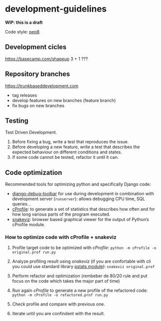 # development-guidelines

**WIP: this is a draft**

Code style: [pep8](https://www.python.org/dev/peps/pep-0008/)


## Development cicles
https://basecamp.com/shapeup
3 + 1 ???

## Repository branches
https://trunkbaseddevelopment.com

- tag releases
- develop features on new branches (feature branch)
- fix bugs on new branches


## Testing
Test Driven Development.
1. Before fixing a bug, write a test that reproduces the issue.
2. Before developing a new feature, write a test that describes the expected behaviour on  different conditions and states.
3. If some code cannot be tested, refactor it until it can.


## Code optimization
Recommended tools for optimizing python and specifically Django code:
- [django-debug-toolbar](https://django-debug-toolbar.readthedocs.io/) for use during development in combination with development server (`runserver`): allows debugging CPU time, SQL queries...
- [cProfile](https://docs.python.org/3/library/profile.html): to generate a set of statistics that describes how often and for how long various parts of the program executed.
- [snakeviz](https://jiffyclub.github.io/snakeviz/): browser based graphical viewer for the output of Python’s cProfile module.

### How to optimize code with cProfile + snakeviz
1. Profile target code to be optimized with *cProfile*:
```python -m cProfile -o original.prof run.py```

2. Analyze profiling result using *snakeviz* (if you are confortable with cli you could use standard library [pstats module](https://docs.python.org/3/library/profile.html#module-pstats)):
```snakeviz original.prof```

3. Perform refactor and optimization (rembeber de 80/20 rule and put focus on the code which takes the major part of time)

4. Run again *cProfile* to generate a new profile of the refactored code:
```python -m cProfile -o refactored.prof run.py```

5. Check profile and compare with previous one.

6. Iterate until you are confindent with the result.

